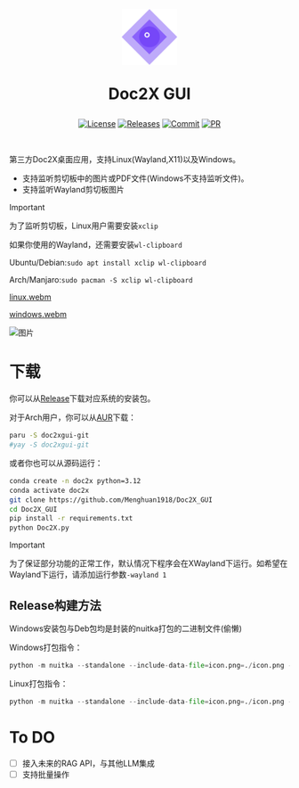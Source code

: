 <br>

<div align=center>
<h1 aligh="center">
<img src="icon.png" width="100"> 

Doc2X GUI
</h1>

[![License][License-image]][License-url]
[![Releases][Releases-image]][Releases-url]
[![Commit][GitHub-last-commit]][Commit-url]
[![PR][PRs-image]][PRs-url]

[License-image]: https://img.shields.io/github/license/Menghuan1918/Doc2X_GUI
[Releases-image]: https://img.shields.io/github/v/release/Menghuan1918/Doc2X_GUI
[GitHub-last-commit]: https://img.shields.io/github/last-commit/Menghuan1918/Doc2X_GUI
[PRs-image]: https://img.shields.io/badge/PRs-welcome-pink?style=flat-square

[License-url]: https://github.com/Menghuan1918/Doc2X_GUI/blob/main/LICENSE
[Releases-url]: https://github.com/Menghuan1918/Doc2X_GUI/releases
[Commit-url]: https://github.com/Menghuan1918/Doc2X_GUI/commits/master/
[PRs-url]: https://github.com/Menghuan1918/Doc2X_GUI/pulls

</div>
<br>

第三方Doc2X桌面应用，支持Linux(Wayland,X11)以及Windows。

- 支持监听剪切板中的图片或PDF文件(Windows不支持监听文件)。
- 支持监听Wayland剪切板图片

> [!IMPORTANT]
> 为了监听剪切板，Linux用户需要安装`xclip`
> 
> 如果你使用的Wayland，还需要安装`wl-clipboard`
>
> Ubuntu/Debian:`sudo apt install xclip wl-clipboard`
>
> Arch/Manjaro:`sudo pacman -S xclip wl-clipboard`

[linux.webm](https://github.com/Menghuan1918/Doc2X_GUI/assets/122662527/64360ec5-f5e6-4b98-8719-6dffe314583c)

[windows.webm](https://github.com/Menghuan1918/Doc2X_GUI/assets/122662527/c28aedb9-5eb0-47ed-9f0b-c994082072d7)

![图片](https://github.com/Menghuan1918/Doc2X_GUI/assets/122662527/47596a8f-b363-4038-ac98-ec8b06e62c6a)


# 下载
你可以从[Release](https://github.com/Menghuan1918/Doc2X_GUI/releases)下载对应系统的安装包。

对于Arch用户，你可以从[AUR](https://aur.archlinux.org/packages/doc2xgui-git)下载：
```bash
paru -S doc2xgui-git
#yay -S doc2xgui-git
```

或者你也可以从源码运行：
```bash
conda create -n doc2x python=3.12
conda activate doc2x
git clone https://github.com/Menghuan1918/Doc2X_GUI
cd Doc2X_GUI
pip install -r requirements.txt
python Doc2X.py
```

> [!IMPORTANT]
> 为了保证部分功能的正常工作，默认情况下程序会在XWayland下运行。如希望在Wayland下运行，请添加运行参数`-wayland 1`

## Release构建方法
Windows安装包与Deb包均是封装的nuitka打包的二进制文件(偷懒)

Windows打包指令：
```python
python -m nuitka --standalone --include-data-file=icon.png=./icon.png --include-data-file=pdf.png=./pdf.png --include-data-file=Doc2X_zh.qm=./Doc2X_zh.qm --plugin-enable=pyqt6 Doc2X.py
```

Linux打包指令：
```python
python -m nuitka --standalone --include-data-file=icon.png=./icon.png --include-data-file=pdf.png=./pdf.png --plugin-enable=pyqt6 --include-data-file=Doc2X_zh.qm=./Doc2X_zh.qm --onefile --mingw64 --windows-console-mode=disable --windows-icon-from-ico=./icon.png Doc2X.py
```

# To DO
- [ ] 接入未来的RAG API，与其他LLM集成
- [ ] 支持批量操作
